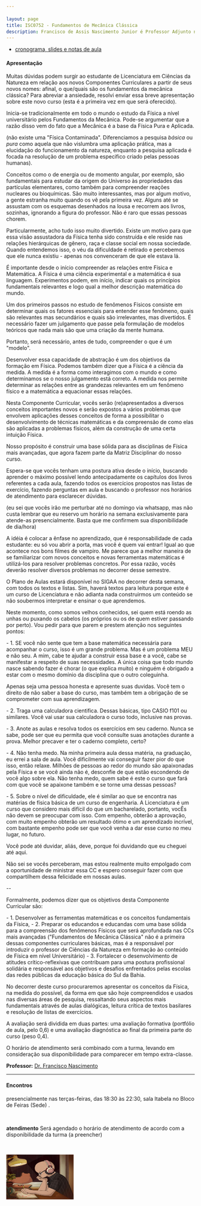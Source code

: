 ```yaml
---

layout: page
title: ISC0752 - Fundamentos de Mecânica Clássica
description: Francisco de Assis Nascimento Junior é Professor Adjunto no Campus Sosígenes Costa da Universidade Federal do Sul da Bahia, em Porto Seguro (BA); onde atua na formação de professores e pesquisa as relações entre identidade de gênero/relações étnico-raciais no Ensino de Ciências através das Histórias em Quadrinhos de Super-Heróis
---
```

- [cronograma, slides e notas de aula](https://itxesco.github.io/pages/aulas/ISC0752_files/ISC0752_programa.html)  


<h4>Apresentação</h4>
<p>
Muitas dúvidas podem surgir ao estudante de Licenciatura em Ciências da Natureza em relação aos novos Componentes Curriculares a partir de seus novos nomes: afinal, o que/quais são os fundamentos da mecânica clássica? Para abreviar a ansiedade, resolvi enviar essa breve apresentação sobre este novo curso (esta é a primeira vez em que será oferecido).
<p>
Inicia-se tradicionalmente em todo o mundo o estudo da Física a nível universitário pelos Fundamentos da Mecânica. Pode-se argumentar que a razão disso vem do fato que a Mecânica é a base da Física Pura e Aplicada.
<p>
(não existe uma "Física Contaminada". Diferenciamos a pesquisa <i>básica </i> ou <i>pura</i> como aquela que não vislumbra uma aplicação prática, mas a elucidação do funcionamento da natureza, enquanto a pesquisa aplicada é focada na resolução de um problema especifico criado pelas pessoas humanas).
<p>
Conceitos como o de energia ou de momento angular, por exemplo, são fundamentais para estudar da origem do Universo às propriedades das partículas elementares, como também para compreender reações nucleares ou bioquímicas. São muito interessantes, mas por algum motivo, a gente estranha muito quando os vê pela primeira vez. Alguns até se assustam com os esquemas desenhados na lousa e recorrem aos livros, sozinhas, ignorando a figura do professor. Não é raro que essas pessoas chorem.
<p>
Particularmente, acho tudo isso muito divertido. Existe um motivo para que essa visão assustadora da Física tenha sido construída e ele reside nas relações hierárquicas de gênero, raça e classe social em nossa sociedade. Quando entendemos isso, o véu da dificuldade é retirado e percebemos que ele nunca existiu - apenas nos convenceram de que ele estava lá.
<p>
É importante desde o início compreender as relações entre Física e Matemática. A Física é uma ciência experimental e a matemática é sua linguagem. Experimentos podem, em início, indicar quais os princípios fundamentais relevantes e logo qual a melhor descrição matemática do mundo.
<p>
Um dos primeiros passos no estudo de fenômenos Físicos consiste em determinar quais os fatores essenciais para entender esse fenômeno, quais são relevantes mas secundários e quais são irrelevantes, mas divertidos. É necessário fazer um julgamento que passe pela formulação de modelos teóricos que nada mais são que uma criação da mente humana.
<p>
Portanto, será necessário, antes de tudo, compreender o que é um "modelo".
<p>
Desenvolver essa capacidade de abstração é um dos objetivos da formação em Física. Podemos também dizer que a Física é a ciência da medida. A medida é a forma como interagimos com o mundo e como determinamos se o nosso julgamento está correto. A medida nos permite determinar as relações entre as grandezas relevantes em um fenômeno físico e a matemática a equacionar essas relações.
<p>
Nesta Componente Curricular, vocês serão (re)apresentados a diversos conceitos importantes novos e serão expostos a vários problemas que envolvem aplicações desses conceitos de forma a possibilitar o desenvolvimento de técnicas matemáticas e da compreensão de como elas são aplicadas a problemas físicos, além da construção de uma certa intuição Física.
<p>
Nosso propósito é construir uma base sólida para as disciplinas de Física mais avançadas, que agora fazem parte da Matriz Disciplinar do nosso curso.
<p>
Espera-se que vocês tenham uma postura ativa desde o início, buscando aprender o máximo possível lendo antecipadamente os capítulos dos livros referentes a cada aula, fazendo todos os exercícios propostos nas listas de exercício, fazendo perguntas em aula e buscando o professor nos horários de atendimento para esclarecer dúvidas.
<p>
(eu sei que vocês irão me perturbar até no domingo via whatsapp, mas não custa lembrar que eu reservo um horário na semana exclusivamente para atende-as presencialmente. Basta que me confirmem sua disponibilidade de dia/hora)
<p>
A idéia é colocar a ênfase no aprendizado, que é responsabilidade de cada estudante: eu só vou abrir a porta, mas você é quem vai entrar! Igual ao que acontece nos bons filmes de vampiro. Me parece que a melhor maneira de se familiarizar com novos conceitos e novas ferramentas matemáticas é utilizá-los para resolver problemas concretos. Por essa razão, vocês deverão resolver diversos problemas no decorrer desse semestre.
<p>
O Plano de Aulas estará disponível no SIGAA no decorrer desta semana, com todos os textos e listas. Sim, haverá textos para leitura porque este é um curso de Licenciatura e não adianta nada construirmos um conteúdo se não soubermos interpretar e ensinar o que aprendemos.
<p>
Neste momento, como somos velhos conhecidos, sei quem está roendo as unhas ou puxando os cabelos (os próprios ou os de quem estiver passando por perto). Vou pedir para que parem e prestem atenção nos seguintes pontos:
<p>
- 1. SE você não sente que tem a base matemática necessária para acompanhar o curso, isso é um grande problema. Mas é um problema MEU e não seu. A mim, cabe te ajudar a construir essa base e a você, cabe se manifestar a respeito de suas necessidades. A única coisa que todo mundo nasce sabendo fazer é chorar (o que explica muito) e ninguém é obrigado a estar com o mesmo domínio da disciplina que o outro coleguinha.
<p>
Apenas seja uma pessoa honesta e apresente suas duvidas. Você tem o direito de não saber a base do curso, mas também tem a obrigação de se comprometer com sua aprendizagem.
<p>
- 2. Traga uma calculadora cientifica. Dessas básicas, tipo CASIO f101 ou similares. Você vai usar sua calculadora o curso todo, inclusive nas provas.
<p>
- 3. Anote as aulas e resolva todos os exercícios em seu caderno. Nunca se sabe, pode ser que eu permita que você consulte suas anotações durante a prova. Melhor precaver e ter o caderno completo, certo?
<p>
- 4. Não tenha medo. Na minha primeira aula dessa matéria, na graduação, eu errei a sala de aula. Você dificilmente vai conseguir fazer pior do que isso, então relaxe. Milhões de pessoas ao redor do mundo são apaixonadas pela Física e se você ainda não é, desconfie de que estão escondendo de você algo sobre ela. Não tenha medo, quem sabe é este o curso que fará com que você se apaixone também e se torne uma dessas pessoas?
<p>
- 5. Sobre o nível de dificuldade, ele é similar ao que se encontra nas matérias de física básica de um curso de engenharia. A Licenciatura é um curso que considero mais difícil do que um bacharelado, portanto, vocÊs não devem se preocupar com isso. Com empenho, obterão a aprovação, com muito empenho obterão um resultado ótimo e um aprendizado incrível, com bastante empenho pode ser que você venha a dar esse curso no meu lugar, no futuro.
<p>
Você pode até duvidar, aliás, deve, porque foi duvidando que eu cheguei até aqui.
<p>
Não sei se vocês perceberam, mas estou realmente muito empolgado com a oportunidade de ministrar essa CC e espero conseguir fazer com que compartilhem dessa felicidade em nossas aulas.
<p>

--

Formalmente, podemos dizer que os objetivos desta Componente Curricular são:
<p>
- 1. Desenvolver as ferramentas matemáticas e os conceitos fundamentais da Física,
- 2. Preparar os educandos e educandas com uma base sólida para a compreensão dos fenômenos Físicos que será aprofundada nas CCs mais avançadas ("Fundamentos de Mecânica Clássica" não é a primeira dessas componentes curriculares básicas, mas é a responsável por introduzir o professor de Ciências da Natureza em formação ào conteúdo de Física em nível Universitário)
- 3. Fortalecer o desenvolvimento de atitudes crítico-reflexivas que contribuam para uma postura profissional solidária e responsável aos objetivos e desafios enfrentados pelas escolas das redes públicas da educação básica do Sul da Bahia.
<p>
No decorrer deste curso procuraremos apresentar os conceitos da Física, na medida do possível, da forma em que são hoje compreendidos e usados nas diversas áreas de pesquisa, ressaltando seus aspectos mais fundamentais através de aulas dialógicas, leitura crítica de textos basilares e resolução de listas de exercícios.
<p>
A avaliação será dividida em duas partes: uma avaliação formativa (portfólio de aula, pelo 0,6) e uma avaliação diagnóstica ao final da primeira parte do curso (peso 0,4).
<p>
O horário de atendimento será combinado com a turma, levando em consideração sua disponibilidade para comparecer em tempo extra-classe.
<p>
<p>

**Professor:** [Dr. Francisco Nascimento](https://itxesco.github.io/pages/sobre.html)

---
<p>
<div class="container">
<h4><a name="contact"></a>Encontros</h4>
<p>
    <div class="row-fluid">
        <div class="span5">
          <p>  presencialmente nas terças-feiras, das 18:30 às 22:30, sala Itabela no Bloco de Feiras (Sede) .
          </p>
            <br>
<p> <b>atendimento</b>
Será agendado o horário de atendimento de acordo com a disponibilidade da turma (a preencher)</p>
<br/>

<p>
            <div class="span2">
                     <a href="https://youtu.be/5qap5aO4i9A" target="_blank">
                       <img src="/assets/figuras/perfil_lo_fi.jpeg" alt="estudar ouvindo lofi hip hop é relaxante e auxilia sua concentração." width=180 height=120 title="Prof. Dr. Francisco Nascimento" alt="Francisco de Assis Nascimento Junior">
                     </a>

</div>
